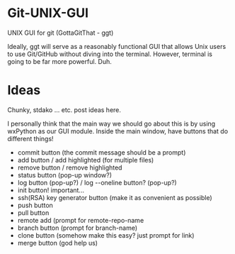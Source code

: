 Git-UNIX-GUI
============

UNIX GUI for git
(GottaGitThat - ggt)

Ideally, ggt will serve as a reasonably functional GUI that allows Unix users to use Git/GitHub without diving into the
terminal. However, terminal is going to be far more powerful. Duh.


Ideas
============
Chunky, stdako ... etc. post ideas here.

I personally think that the main way we should go about this is by using wxPython as our GUI module. Inside the main
window, have buttons that do different things!

- commit button (the commit message should be a prompt)
- add button / add highlighted (for multiple files)
- remove button / remove highlighted
- status button (pop-up window?)
- log button (pop-up?) / log --oneline button? (pop-up?)
- init button! important...
- ssh(RSA) key generator button (make it as convenient as possible)
- push button
- pull button
- remote add (prompt for remote-repo-name
- branch button (prompt for branch-name)
- clone button (somehow make this easy? just prompt for link)
- merge button (god help us)

